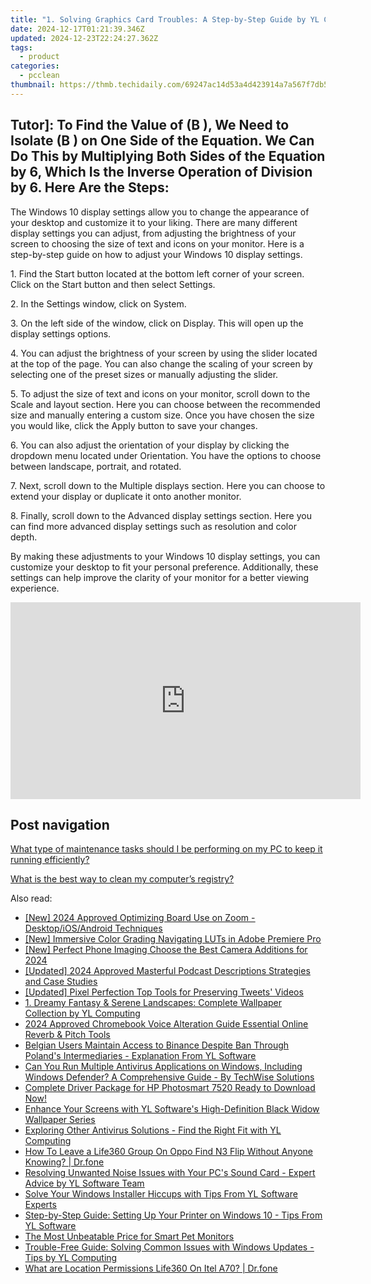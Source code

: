 ```yaml
---
title: "1. Solving Graphics Card Troubles: A Step-by-Step Guide by YL Computing - YL Software"
date: 2024-12-17T01:21:39.346Z
updated: 2024-12-23T22:24:27.362Z
tags:
  - product
categories:
  - pcclean
thumbnail: https://thmb.techidaily.com/69247ac14d53a4d423914a7a567f7db5686b08abed208ce9a52f3e4561b6e4e9.jpg
---
```


## Tutor]: To Find the Value of \(B \), We Need to Isolate \(B \) on One Side of the Equation. We Can Do This by Multiplying Both Sides of the Equation by 6, Which Is the Inverse Operation of Division by 6. Here Are the Steps:

The Windows 10 display settings allow you to change the appearance of your desktop and customize it to your liking. There are many different display settings you can adjust, from adjusting the brightness of your screen to choosing the size of text and icons on your monitor. Here is a step-by-step guide on how to adjust your Windows 10 display settings. 

1\. Find the Start button located at the bottom left corner of your screen. Click on the Start button and then select Settings.

2\. In the Settings window, click on System.

3\. On the left side of the window, click on Display. This will open up the display settings options. 

4\. You can adjust the brightness of your screen by using the slider located at the top of the page. You can also change the scaling of your screen by selecting one of the preset sizes or manually adjusting the slider.

5\. To adjust the size of text and icons on your monitor, scroll down to the Scale and layout section. Here you can choose between the recommended size and manually entering a custom size. Once you have chosen the size you would like, click the Apply button to save your changes.

6\. You can also adjust the orientation of your display by clicking the dropdown menu located under Orientation. You have the options to choose between landscape, portrait, and rotated.

7\. Next, scroll down to the Multiple displays section. Here you can choose to extend your display or duplicate it onto another monitor.

8\. Finally, scroll down to the Advanced display settings section. Here you can find more advanced display settings such as resolution and color depth. 

By making these adjustments to your Windows 10 display settings, you can customize your desktop to fit your personal preference. Additionally, these settings can help improve the clarity of your monitor for a better viewing experience.

<!-- affiliate ads begin -->
<iframe width="560" height="315" src="https://www.youtube.com/embed/RJNYTGHVlLc?si=heERQcpMi77lqToE" title="YouTube video player" frameborder="0" allow="accelerometer; autoplay; clipboard-write; encrypted-media; gyroscope; picture-in-picture; web-share" referrerpolicy="strict-origin-when-cross-origin" allowfullscreen></iframe>
<!-- affiliate ads end -->

## Post navigation

[What type of maintenance tasks should I be performing on my PC to keep it running efficiently?](https://tools.techidaily.com/pcclean/products/)

[What is the best way to clean my computer’s registry?](https://tools.techidaily.com/pcclean/products/)

<ins class="adsbygoogle"
     style="display:block"
     data-ad-format="autorelaxed"
     data-ad-client="ca-pub-7571918770474297"
     data-ad-slot="1223367746"></ins>

<ins class="adsbygoogle"
     style="display:block"
     data-ad-client="ca-pub-7571918770474297"
     data-ad-slot="8358498916"
     data-ad-format="auto"
     data-full-width-responsive="true"></ins>

<span class="atpl-alsoreadstyle">Also read:</span>
<div><ul>
<li><a href="https://screen-capture.techidaily.com/new-2024-approved-optimizing-board-use-on-zoom-desktopiosandroid-techniques/"><u>[New] 2024 Approved Optimizing Board Use on Zoom - Desktop/iOS/Android Techniques</u></a></li>
<li><a href="https://some-knowledge.techidaily.com/new-immersive-color-grading-navigating-luts-in-adobe-premiere-pro/"><u>[New] Immersive Color Grading Navigating LUTs in Adobe Premiere Pro</u></a></li>
<li><a href="https://fox-http.techidaily.com/new-perfect-phone-imaging-choose-the-best-camera-additions-for-2024/"><u>[New] Perfect Phone Imaging Choose the Best Camera Additions for 2024</u></a></li>
<li><a href="https://fox-blue.techidaily.com/updated-2024-approved-masterful-podcast-descriptions-strategies-and-case-studies/"><u>[Updated] 2024 Approved Masterful Podcast Descriptions Strategies and Case Studies</u></a></li>
<li><a href="https://twitter-videos.techidaily.com/updated-pixel-perfection-top-tools-for-preserving-tweets-videos/"><u>[Updated] Pixel Perfection Top Tools for Preserving Tweets' Videos</u></a></li>
<li><a href="https://discover-fantastic.techidaily.com/1-dreamy-fantasy-and-serene-landscapes-complete-wallpaper-collection-by-yl-computing/"><u>1. Dreamy Fantasy & Serene Landscapes: Complete Wallpaper Collection by YL Computing</u></a></li>
<li><a href="https://fox-friendly.techidaily.com/2024-approved-chromebook-voice-alteration-guide-essential-online-reverb-and-pitch-tools/"><u>2024 Approved Chromebook Voice Alteration Guide Essential Online Reverb & Pitch Tools</u></a></li>
<li><a href="https://discover-fantastic.techidaily.com/belgian-users-maintain-access-to-binance-despite-ban-through-polands-intermediaries-explanation-from-yl-software/"><u>Belgian Users Maintain Access to Binance Despite Ban Through Poland's Intermediaries - Explanation From YL Software</u></a></li>
<li><a href="https://discover-fantastic.techidaily.com/can-you-run-multiple-antivirus-applications-on-windows-including-windows-defender-a-comprehensive-guide-by-techwise-solutions/"><u>Can You Run Multiple Antivirus Applications on Windows, Including Windows Defender? A Comprehensive Guide - By TechWise Solutions</u></a></li>
<li><a href="https://driver-download.techidaily.com/1722972614933-complete-driver-package-for-hp-photosmart-7520-ready-to-download-now/"><u>Complete Driver Package for HP Photosmart 7520 Ready to Download Now!</u></a></li>
<li><a href="https://discover-fantastic.techidaily.com/enhance-your-screens-with-yl-softwares-high-definition-black-widow-wallpaper-series/"><u>Enhance Your Screens with YL Software's High-Definition Black Widow Wallpaper Series</u></a></li>
<li><a href="https://discover-fantastic.techidaily.com/exploring-other-antivirus-solutions-find-the-right-fit-with-yl-computing/"><u>Exploring Other Antivirus Solutions - Find the Right Fit with YL Computing</u></a></li>
<li><a href="https://location-social.techidaily.com/how-to-leave-a-life360-group-on-oppo-find-n3-flip-without-anyone-knowing-drfone-by-drfone-virtual-android/"><u>How To Leave a Life360 Group On Oppo Find N3 Flip Without Anyone Knowing? | Dr.fone</u></a></li>
<li><a href="https://discover-fantastic.techidaily.com/resolving-unwanted-noise-issues-with-your-pcs-sound-card-expert-advice-by-yl-software-team/"><u>Resolving Unwanted Noise Issues with Your PC's Sound Card - Expert Advice by YL Software Team</u></a></li>
<li><a href="https://discover-fantastic.techidaily.com/solve-your-windows-installer-hiccups-with-tips-from-yl-software-experts/"><u>Solve Your Windows Installer Hiccups with Tips From YL Software Experts</u></a></li>
<li><a href="https://discover-fantastic.techidaily.com/step-by-step-guide-setting-up-your-printer-on-windows-10-tips-from-yl-software/"><u>Step-by-Step Guide: Setting Up Your Printer on Windows 10 - Tips From YL Software</u></a></li>
<li><a href="https://buynow-marvelous.techidaily.com/the-most-unbeatable-price-for-smart-pet-monitors/"><u>The Most Unbeatable Price for Smart Pet Monitors</u></a></li>
<li><a href="https://discover-fantastic.techidaily.com/trouble-free-guide-solving-common-issues-with-windows-updates-tips-by-yl-computing/"><u>Trouble-Free Guide: Solving Common Issues with Windows Updates - Tips by YL Computing</u></a></li>
<li><a href="https://fake-location.techidaily.com/what-are-location-permissions-life360-on-itel-a70-drfone-by-drfone-virtual-android/"><u>What are Location Permissions Life360 On Itel A70? | Dr.fone</u></a></li>
</ul></div>

